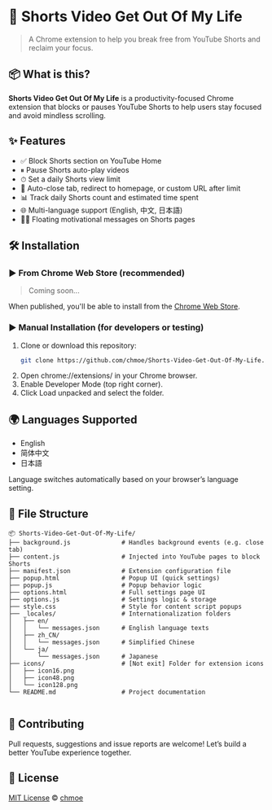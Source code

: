 # 🎯 Shorts Video Get Out Of My Life

> A Chrome extension to help you break free from YouTube Shorts and reclaim your focus.

## 📦 What is this?

**Shorts Video Get Out Of My Life** is a productivity-focused Chrome extension that blocks or pauses YouTube Shorts to help users stay focused and avoid mindless scrolling.

## ✨ Features

- ✅ Block Shorts section on YouTube Home
- ⏸ Pause Shorts auto-play videos
- ⏱ Set a daily Shorts view limit
- 🚫 Auto-close tab, redirect to homepage, or custom URL after limit
- 📊 Track daily Shorts count and estimated time spent
- 🌐 Multi-language support (English, 中文, 日本語)
- 🧘‍♀️ Floating motivational messages on Shorts pages

## 🛠 Installation

### ▶ From Chrome Web Store (recommended)

> Coming soon...

When published, you'll be able to install from the [Chrome Web Store](https://chromewebstore.google.com/).

### ▶ Manual Installation (for developers or testing)

1. Clone or download this repository:
   ```bash
   git clone https://github.com/chmoe/Shorts-Video-Get-Out-Of-My-Life.git
   ```
2. Open chrome://extensions/ in your Chrome browser.
3. Enable Developer Mode (top right corner).
4. Click Load unpacked and select the folder.

## 🌍 Languages Supported

- English
- 简体中文
- 日本語

Language switches automatically based on your browser’s language setting.

## 📁 File Structure

```pgsql
📦 Shorts-Video-Get-Out-Of-My-Life/
├── background.js              # Handles background events (e.g. close tab)
├── content.js                 # Injected into YouTube pages to block Shorts
├── manifest.json              # Extension configuration file
├── popup.html                 # Popup UI (quick settings)
├── popup.js                   # Popup behavior logic
├── options.html               # Full settings page UI
├── options.js                 # Settings logic & storage
├── style.css                  # Style for content script popups
├── _locales/                  # Internationalization folders
│   ├── en/
│   │   └── messages.json      # English language texts
│   ├── zh_CN/
│   │   └── messages.json      # Simplified Chinese
│   └── ja/
│       └── messages.json      # Japanese
├── icons/                     # [Not exit] Folder for extension icons
│   ├── icon16.png
│   ├── icon48.png
│   └── icon128.png
└── README.md                  # Project documentation


```

## 🤝 Contributing
Pull requests, suggestions and issue reports are welcome!
Let’s build a better YouTube experience together.

## 📜 License
[MIT License](/LICENSE) © [chmoe](https://cha.moe)
